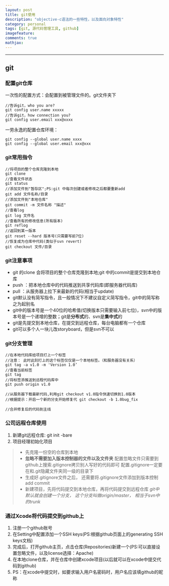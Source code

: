 ```yaml
---
layout: post
title: git使用
description: "objective-c语法的一些特性，以及面向对象特性"
category: personal
tags: [git, 源代码管理工具, github]
imagefeature: 
comments: true
mathjax:
---
```


------

## **git**

### **配置git仓库**

一次性的配置方式：会配置到被管理文件的。git文件夹下

	//告诉git，who you are?
	git config user.name xxxxx
	//告诉git，how connection you?
	git config user.email xxx@xxxx

一劳永逸的配置仓库环境：

	git config --global user.name xxxx
	git config --global user.email xxx@xxx
	
<!--more-->	
	
### **git常用指令**

	//将项目的整个仓库克隆到本地
	git clone 
	//查看文件状态
	git status
	//添加文件到"暂存区";PS:git 中每次创建或者修改之后都要重新add
	git add 文件名称/目录
	//添加文件到"本地仓库"
	git commit -m 文件名称 "描述"
	//查看log
	git log 文件名
	//查看所有的修改信息(所有版本)
	git reflog
	//返回到某一版本
	git reset --hard 版本号(只需要写前7位)
	//恢复成为仓库中代码(类似于svn revert)
	git checkout 文件/目录

### **git注意事项**

* git 的clone 会将项目的整个仓库克隆到本地;git 中的commit是提交到本地仓库
* push ：把本地仓库中的代码推送到共享代码库(即服务器代码库)
* pull ：从服务器上拉下来最新的代码(相当于update)
* git默认没有简写指令，且一般情况下不建议自定义简写指令，git中的简写称之为起别名
* git中的版本号是一个40位的哈希值(切换版本只需要输入前七位)，svn中的版本号是一个递增的整数；git是**分布式**的、svn是**集中式**的
* git是先提交到本地仓库，在提交到远程仓库，每台电脑都有一个仓库
* git可以多个人一块儿改storyboard，但是svn不可以

### **git分支管理**

	//在本地代码库给项目打上一个标签
	//注意： 此时此刻打上的这个标签仅仅是一个本地标签。（和服务器没有关系）
	git tag -a v1.0 -m 'Version 1.0’
	//查看当前标签
	git tag
	//将标签添推送到远程代码库中
	git push origin v1.0
	
	//从服务器下载最新代码,利用git checkout v1.0指令快速切换到1.0版本
	//根据提示：开启一个新的分支开始修复代 git checkout -b 1.0bug_fix
	
	//合并修复后的代码到主线
	
### **公司远程仓库使用**

1. 新建git远程仓库:  git init -bare
2. 项目经理初始化项目

> * 先克隆一份空的仓库到本地
> * **忽略不需要加入版本控制器的文件以及文件夹** 配置忽略文件只需要到github上搜索.gitignore拷贝别人写好的代码即可
配置.gitignore一定要在和.git隐藏文件夹同一级的目录下
> * 生成好.gitignore文件之后， 还需要将.gitignore文件添加到版本控制 add commit
> * 新建项目，先将代码提交到本地仓库，再将代码提交到远程仓库 *git中默认就会创建一个分支， 这个分支叫做origin/master， 相当于svn中的trunk*
	
	
### **通过Xcode将代码提交到github上**

1. 注册一个github账号
2. 在Setting中配置添加一个SSH keys(PS:根据github页面上的generating SSH keys文档)
3. 完成后，打开github主页，点击仓库(Repositories)新建一个(PS:可以直接设置忽略文件，以及license选择：Apache)
4. 在本地clone仓库，并在仓库中创建xcode项目(以后就可以在xcode中提交代码到github)
5. PS：在xcode中提交时，如要求输入用户名密码时，用户名应该填github的昵称
